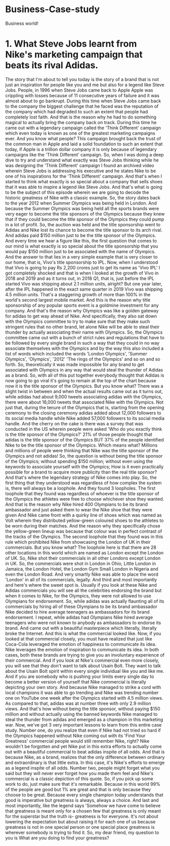 # Business-Case-study
Business world!

# 1. What Steve Jobs learnt from Nike's marketing campaign that beats its rival Adidas.

The story that I'm about to tell you today is the story of a brand
that is not just an inspiration for people like you and me
but also for a legend like Steve Jobs.
People, in 1996 when Steve Jobs came back to Apple
Apple was crippling with losses because of 11 consecutive years of failure
and it was almost about to go bankrupt.
During this time when Steve Jobs came back to the company
the biggest challenge that he faced was the reputation of the company
which had degraded to such an extent that people had completely lost faith.
And that is the reason why he had to do something magical
to actually bring the company back on track.
During this time he came out with a legendary campaign called the 'Think Different' campaign
which even today is known as one of the greatest marketing campaigns ever.
And you know what people?
This campaign brought back the trust of the common man in Apple
and laid a solid foundation to such an extent
that today, if Apple is a trillion dollar company
it is only because of legendary campaigns like the 'Think Different' campaign.
So, when I was doing a deep dive
to try and understand what exactly was Steve Jobs thinking while he was designing the 'Think Different' campaign
I found an archived video wherein Steve Jobs is addressing his executive
and he states Nike to be one of his inspirations for the 'Think Different' campaign.
And that's when I started to think
what exactly is so special about a company that sells shoes
that it was able to inspire a legend like Steve Jobs.
And that's what is going to be the subject of this episode
wherein we are going to decode the historic greatness of Nike
with a classic example.
So, the story dates back to the year 2012 when Summer Olympics was being held in London.
And because the Summer Olympics was being held
all the sports brands were very eager to become the title sponsors of the Olympics
because they knew that if they could become the title sponsor of the Olympics
they could pump in a lot of profit.
So, the auction was held and the title sponsorship went to Adidas
and Nike lost its chance to become the title sponsor to its arch rival.
And adidas paid $150 million just to be the title sponsor of the Olympics.
And every time we hear a figure like this, the first question that comes to our mind is
what exactly is so special about the title sponsorship
that you would pay $150 million just to be associated with the name of Olympics.
And the answer to that lies in a very simple example
that is very closer to our home, that is, Vivo's title sponsorship to IPL.
Now, when I understood that Vivo is going to pay Rs 2,200 crores
just to get its name as 'Vivo IPL'
I got completely shocked
and that is when I looked at the growth of Vivo in 2018 and 2019
and as it turns out,
in 2018 Q1, that is, just before the IPL started
Vivo was shipping about 2.1 million units, alright?
But one year later, after the IPL happened
in the exact same quarter in 2019
Vivo was shipping 4.5 million units.
That's a staggering growth of more than 100%
in the world's second largest mobile market.
And this is the reason why
title sponsorship of any popular sports event
is a goldmine investment for any company.
And that's the reason why Olympics was like a golden gateway
for adidas to get way ahead of Nike.
And specifically, they also sat down with the Olympics committee
to try to make sure that they make such stringent rules
that no other brand, let alone Nike
will be able to steal their thunder by actually associating their name with Olympics.
So, the Olympics committee came out with a bunch of strict rules and regulations
that have to be followed by every single brand in such a way
that they could in no way associate themselves with the Olympics
and by the way this also included a list of words
which included the words 'London Olympics', 'Summer Olympics', 'Olympics', '2012'
'The rings of the Olympics' and so on and so forth.
So, theoretically it was made impossible for any brand
to get associated with Olympics
in any way that would steal the thunder of Adidas as a brand.
So, with all of this put together everybody thought that Adidas is now going to go viral
it's going to remain at the top of the chart
because now it is the title sponsor of the Olympics.
But you know what? There was a slight twist in between
and when the actual results came out
as it turns out, while adidas had about 9,000 tweets
associating adidas with the Olympics,
there were about 16,000 tweets that associated Nike with the Olympics.
Not just that, during the tenure of the Olympics
that is, starting from the opening ceremony to the closing ceremony
adidas added about 12,000 followers to its social media handle
while Nike added 57,000 followers to its social media handle.
And the cherry on the cake is
there was a survey that was conducted in the US
wherein people were asked 'Who do you exactly think is the title sponsor of the Olympics?'
21% of those people thought that adidas is the title sponsor of the Olympics
BUT
37% of the people identified Nike to be the title sponsor of the Olympics.
Which means what?
Millions and millions of people were thinking
that Nike was the title sponsor of the Olympics and not adidas!
So, the question is
without being the title sponsor of the Olympics;
without spending $150 million;
without even using the keywords to associate yourself with the Olympics;
How is it even practically possible for a brand to acquire more publicity
than the real title sponsor?
And that's where the legendary strategy of Nike comes into play.
So, the first thing that they understood was
regardless of how complex the system is, there will always be a loophole.
And they found 3 loopholes.
The first loophole that they found was
regardless of whoever is the title sponsor of the Olympics
the athletes were free to choose whichever shoe they wanted.
And that is the reason why
Nike hired 400 Olympians to be its brand ambassador
and just asked them to wear the Nike shoe that they were given
And Nike came front with a quirky line of shoes which was named as Volt
wherein they distributed yellow-green coloured shoes
to the athletes to be worn during their matches.
And the reason why they specifically chose the yellow-green lineup was because
that colour was in perfect contrast of the tracks of the Olympics.
The second loophole that they found was in this rule
which prohibited Nike from showcasing the London of UK in their commercials.
But you know what?
The loophole here is
that there are 28 other locations in this world
which are named as London except the London of UK.
So, Nike shot their commercials in all other Londons
except London in UK.
So, the commercials were shot in London in Ohio,
Little London in Jamaica,
the London Hotel, the London Gym
Small London in Nigeria and even the London Road.
And very smartly
Nike was able to place the word 'London' in all of its commercials, legally.
And third and most importantly and here's where the sweet spot is.
Usually if you look at these Nike and Adidas commercials
you will see all the celebrities endorsing the brand
but when it comes to Nike, for the Olympics, they were not allowed to use Olympians for endorsement.
So, while adidas was actually flaunting all of its commercials
by hiring all of these Olympians to be its brand ambassador
Nike decided to hire average teenagers
as ambassadors for its brand endorsement.
I repeat, while adidas had Olympians
Nike hired average teenagers who were not known to anybody
as ambassadors to endorse its brand.
And came out with a beautiful masterpiece which literally, literally broke the Internet.
And this is what the commercial looked like.
Now, if you looked at that commercial closely, you must have realized
that just like Coca-Cola leveraged the emotion of happiness
to communicate its idea.
Nike leverages the emotion of inspiration to communicate its idea.
In both cases, both these brands
are trying to give you an involuntary experience of their commercial.
And if you look at Nike's commercial even more closely, you will see
that they don't want to talk about Usain Bolt.
They want to talk about the Usain Bolt spirit within every single individual
like you and like me.
And if you are somebody who is pushing your limits
every single day to become a better version of yourself
that Nike commercial is literally depicting your own story.
And because Nike managed to strike a cord with local champions
it was able to go trending and Nike was trending number one on YouTube
one week after the Olympics started
with 4.5 million views.
As compared to that,
adidas was at number three with only 2.9 million views.
And that's how without being the title sponsor,
without paying $150 million
and without actually using the banned keywords
Nike managed to steal the thunder from adidas
and emerged as a champion in this marketing war.
Now, we've got 3 very important lessons to learn from this entire case study.
Number one, do you realize
that even if Nike had not tried so hard
if the Olympics happened without Nike coming out with its 'Find Your Greatness' commercial
people would still remember Nike, right?
Nike wouldn't be forgotten and yet
Nike put in this extra efforts to actually come out with a beautiful commercial
to beat adidas inspite of all odds.
And that is because Nike, as a brand, realizes
that the only difference between ordinary and extraordinary
is that little extra.
In this case, it's Nike's efforts
to emerge as a legend inspite of all odds.
Number two,
people might forget what you said but they will never ever forget how you made them feel
and Nike's commercial is a classic depiction of this quote.
So, if you pick up some work to do, just make sure that it's remarkable.
Because in this world 99% of the people are good
but 1% are great and that is only because
they choose to be great.
Because every single champion today understands
that good is imperative but greatness is always, always a choice.
And last and most importantly,
like the legend says
'Somehow we have come to believe that greatness is meant only for a chosen few
that greatness is only meant for the superstar
but the truth is- greatness is for everyone.
It's not about lowering the expectation but about raising it for each one of us
because greatness is not in one special person or one special place
greatness is wherever somebody is trying to find it.
So, my dear friend, my question to you is
What are you doing to find your greatness?

